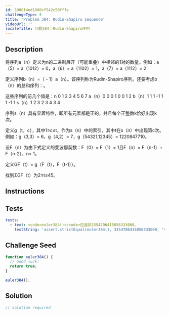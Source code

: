 ```yaml
---
id: 5900f4ed1000cf542c50fffe
challengeType: 5
title: 'Problem 384: Rudin-Shapiro sequence'
videoUrl: ''
localeTitle: 问题384：Rudin-Shapiro序列
---
```


## Description
<section id="description">将序列a（n）定义为n的二进制展开（可能重叠）中相邻的1对的数量。例如：a（5）= a（1012）= 0，a（6）= a（1102）= 1，a（7）= a（1112）= 2 <p>定义序列b（n）=（ -  1）a（n）。该序列称为Rudin-Shapiro序列。还要考虑b（n）的总和序列：。 </p><p>这些序列的前几个值是：n 0 1 2 3 4 5 6 7 a（n）0 0 0 1 0 0 1 2 b（n）1 1 1 -1 1 1 -1 1 s（n）1 2 3 2 3 4 3 4 </p><p>序列s（n）具有显着特性，即所有元素都是正的，并且每个正整数k恰好出现k次。 </p><p>定义g（t，c），其中1≤c≤t，作为s（n）中的索引，其中t在s（n）中出现第c次。例如：g（3,3）= 6，g（4,2）= 7，g（54321,12345）= 1220847710。 </p><p>设F（n）为由下式定义的斐波那契数：F（0）= F（1）= 1且F（n）= F（n-1）+ F（n-2），n&gt; 1。 </p><p>定义GF（t）= g（F（t），F（t-1））。 </p><p>找到ΣGF（t）为2≤t≤45。 </p></section>

## Instructions
<section id="instructions">
</section>

## Tests
<section id='tests'>

```yml
tests:
  - text: <code>euler384()</code>应返回3354706415856333000。
    testString: 'assert.strictEqual(euler384(), 3354706415856333000, "<code>euler384()</code> should return 3354706415856333000.");'

```

</section>

## Challenge Seed
<section id='challengeSeed'>

<div id='js-seed'>

```js
function euler384() {
  // Good luck!
  return true;
}

euler384();

```

</div>



</section>

## Solution
<section id='solution'>

```js
// solution required
```
</section>
